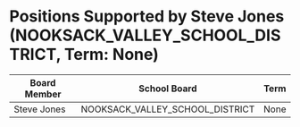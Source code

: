 # Positions Supported by Steve Jones (NOOKSACK_VALLEY_SCHOOL_DISTRICT, Term: None)

| Board Member | School Board | Term |
|--------------|--------------|------|
| Steve Jones | NOOKSACK_VALLEY_SCHOOL_DISTRICT | None |

